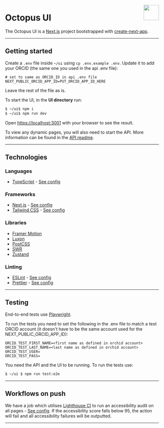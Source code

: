 <img src="https://www.jisc.ac.uk/sites/all/themes/jisc_clean/img/jisc-logo.svg" align="right" width=50 height=50/><h1 align="left">Octopus UI</h1>

The Octopus UI is a [Next.js](https://nextjs.org/) project bootstrapped with [create-next-app](https://github.com/vercel/next.js/tree/canary/packages/create-next-app).

---

## Getting started

Create a `.env` file inside `~/ui` using `cp .env.example .env`. Update it to add your ORCID (the same one you used in the api .env file):

```
# set to same as ORCID_ID in api .env file
NEXT_PUBLIC_ORCID_APP_ID=PUT_ORCID_APP_ID_HERE
```

Leave the rest of the file as is.

To start the UI, in the **UI directory** run:

```bash
$ ~/ui$ npm i
$ ~/ui$ npm run dev
```

Open [https://localhost:3001](https://localhost:3001) with your browser to see the result.

To view any dynamic pages, you will also need to start the API. More information can be found in the [API readme](../api/README.md).

---

## Technologies

### Languages

-   [TypeScript]('https://www.typescriptlang.org/') - [See config]('./tsconfig.json')

### Frameworks

-   [Next.js]('https://nextjs.org/') - [See config]('./next.config.js')
-   [Tailwind CSS]('https://tailwindcss.com/') - [See config]('./tailwind.config.js')

### Libraries

-   [Framer Motion]('https://www.framer.com/motion/')
-   [Luxon]('https://moment.github.io/luxon/')
-   [PostCSS]('https://postcss.org/')
-   [SWR]('https://swr.vercel.app/')
-   [Zustand]('https://github.com/pmndrs/zustand/')

### Linting

-   [ESLint]('https://eslint.org/') - [See config]('./.eslintrc.json')
-   [Prettier]('https://prettier.io/') - [See config]('./.prettierrc.json')

---

## Testing

End-to-end tests use [Playwright](https://playwright.dev/).

To run the tests you need to set the following in the .env file to match a test ORCID account (it doesn't have to be the same account used for the NEXT_PUBLIC_ORCID_APP_ID):

```
ORCID_TEST_FIRST_NAME=<first name as defined in orchid account>
ORCID_TEST_LAST_NAME=<last name as defined in orchid account>
ORCID_TEST_USER=
ORCID_TEST_PASS=

```

You need the API and the UI to be running. To run the tests use:

```bash
$ ~/ui $ npm run test:e2e

```


---

## Workflows on push

We have a job which utilises [Lighthouse CI]('https://github.com/GoogleChrome/lighthouse-ci') to run an accessibility audit on all pages - [See config]('./lighthouserc.js'). If the accessibility score falls below 95, the action will fail and all accessibility failures will be outputted.

---
